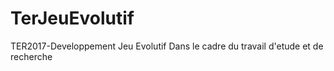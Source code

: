 # TerJeuEvolutif
TER2017-Developpement Jeu Evolutif
Dans le cadre du travail d'etude et de recherche
